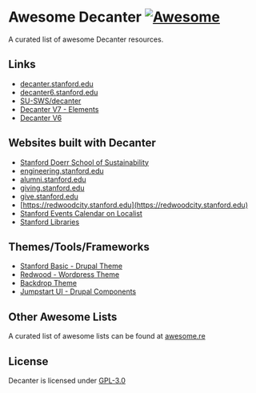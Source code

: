 # Awesome Decanter [![Awesome](https://cdn.jsdelivr.net/gh/sindresorhus/awesome@d7305f38d29fed78fa85652e3a63e154dd8e8829/media/badge.svg)](https://github.com/sindresorhus/awesome)

A curated list of awesome Decanter resources.

## Links
- [decanter.stanford.edu](https://decanter.stanford.edu)
- [decanter6.stanford.edu](https://decanter6.stanford.edu)
- [SU-SWS/decanter](https://github.com/SU-SWS/decanter)
- [Decanter V7 - Elements](https://decanter-v7.netlify.app)
- [Decanter V6](https://decanter-v6.netlify.app)

## Websites built with Decanter
- [Stanford Doerr School of Sustainability](https://sustainability.stanford.edu)
- [engineering.stanford.edu](https://engineering.stanford.edu)
- [alumni.stanford.edu](https://alumni.stanford.edu)
- [giving.stanford.edu](https://giving.stanford.edu)
- [give.stanford.edu](https://give.stanford.edu)
- [https://redwoodcity.stanford.edu](https://redwoodcity.stanford.edu)
- [Stanford Events Calendar on Localist](https://events.stanford.edu)
- [Stanford Libraries](https://library.stanford.edu)

## Themes/Tools/Frameworks
- [Stanford Basic - Drupal Theme](https://github.com/su-sws/stanford_basic/)
- [Redwood - Wordpress Theme](https://drive.google.com/file/d/1VWwgp0pWy6pANO-i7LBSFJr-U1khhQWp/view)
- [Backdrop Theme](https://github.com/borisay/backdrop_decanter)
- [Jumpstart UI - Drupal Components](https://github.com/SU-SWS/jumpstart_ui)

## Other Awesome Lists
A curated list of awesome lists can be found at [awesome.re](https://awesome.re/)

## License
Decanter is licensed under [GPL-3.0](/LICENSE.md)
